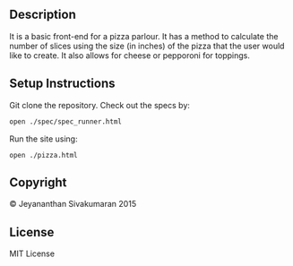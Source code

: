 ## Description

It is a basic front-end for a pizza parlour.  It has a method to calculate the number of slices using the size (in inches) of the pizza that the user would like to create.  It also allows for cheese or pepporoni for toppings.  

## Setup Instructions

Git clone the repository.  Check out the specs by:
```bash
open ./spec/spec_runner.html  
```
Run the site using:
```
open ./pizza.html
```

## Copyright

&copy; Jeyananthan Sivakumaran 2015

## License

MIT License
